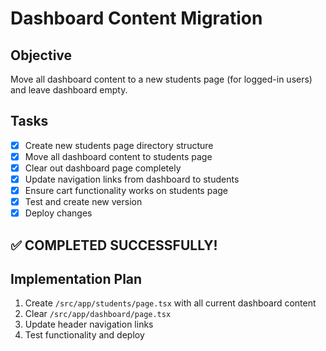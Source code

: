 # Dashboard Content Migration

## Objective
Move all dashboard content to a new students page (for logged-in users) and leave dashboard empty.

## Tasks
- [x] Create new students page directory structure
- [x] Move all dashboard content to students page
- [x] Clear out dashboard page completely
- [x] Update navigation links from dashboard to students
- [x] Ensure cart functionality works on students page
- [x] Test and create new version
- [x] Deploy changes

## ✅ COMPLETED SUCCESSFULLY!

## Implementation Plan
1. Create `/src/app/students/page.tsx` with all current dashboard content
2. Clear `/src/app/dashboard/page.tsx`
3. Update header navigation links
4. Test functionality and deploy
